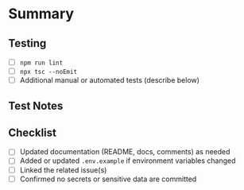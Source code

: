 # Summary

<!-- Provide a concise description of your changes and the motivation behind them. -->

## Testing

- [ ] `npm run lint`
- [ ] `npx tsc --noEmit`
- [ ] Additional manual or automated tests (describe below)

## Test Notes

<!-- Document manual test steps, screenshots, or links to passing CI runs. -->

## Checklist

- [ ] Updated documentation (README, docs, comments) as needed
- [ ] Added or updated `.env.example` if environment variables changed
- [ ] Linked the related issue(s)
- [ ] Confirmed no secrets or sensitive data are committed
